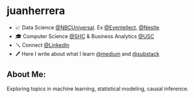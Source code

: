 # juanherrera

<!--<h2 align="center">Hi, I'm Juan Herrera, Welcome to my Github! </h2> -->
<!-- <h3 align="center">Data-Driven Data Scientist Committed to Tackling Real-World Challenges</h3> -->
<!--<img align="right" alt="Coding" width="350" src="https://hackernoon.com/images/f2px36fy.gif">-->



- 📈 Data Science [@NBCUniversal](https://www.linkedin.com/company/nbcuniversal-inc-/). Ex [@Eventellect](https://www.linkedin.com/company/eventellect/posts/?feedView=all), [@Nestle](https://www.linkedin.com/company/nestl-purina-north-america/)
- 🎓 Computer Science <a href="https://www.shc.edu/">@SHC</a> & Business Analytics <a href="https://www.usc.edu/">@USC</a>
- 🪛 Connect <a href="https://www.linkedin.com/in/juanherreras/" target="blank">@LinkedIn</a>
- 🖊️ Here I write about what I learn [@medium](https://medium.com/@JuanPabloHerrera) and [@substack](https://substack.com/@juanpherrera)

<!--- 📫 How to reach me: **jjh80024@usc.com**-->

<!-- ⚡ Fun fact: **Pro ** -->


<!-- <h4 align="left">🎓 Education: (BS in Computer Information Systems & MS in Business Analytics)</h4>
<a href="https://www.shc.edu/" target="_blank" rel="noreferrer"><img src="https://upload.wikimedia.org/wikipedia/commons/d/d4/SHC_logo-stack-2627c%2Bk-1.png" alt="SHC" width="150" height="90"/>
&nbsp;&nbsp;&nbsp;
<a href="https://usc.edu/" target="_blank" rel="noreferrer"><img src="https://upload.wikimedia.org/wikipedia/commons/9/94/USC_Trojans_logo.svg" alt="USC" width="90" height="90"/> -->



<!-- <h3 align="left">Connect with me:</h3>
<p align="left">
<a href="https://www.linkedin.com/in/juanherreras/" target="blank"><img align="center" src="https://raw.githubusercontent.com/rahuldkjain/github-profile-readme-generator/master/src/images/icons/Social/linked-in-alt.svg" alt="juanherrera" height="30" width="40" /></a>
</p> -->

<h2 align="left">About Me:</h2>
<p align="left">Exploring topics in machine learning, statistical modeling, causal inference.</p>
  
<!--![MasterHead](https://i.pinimg.com/originals/fc/71/63/fc71635c7f1b09ed30413f59bb749582.gif)-->
